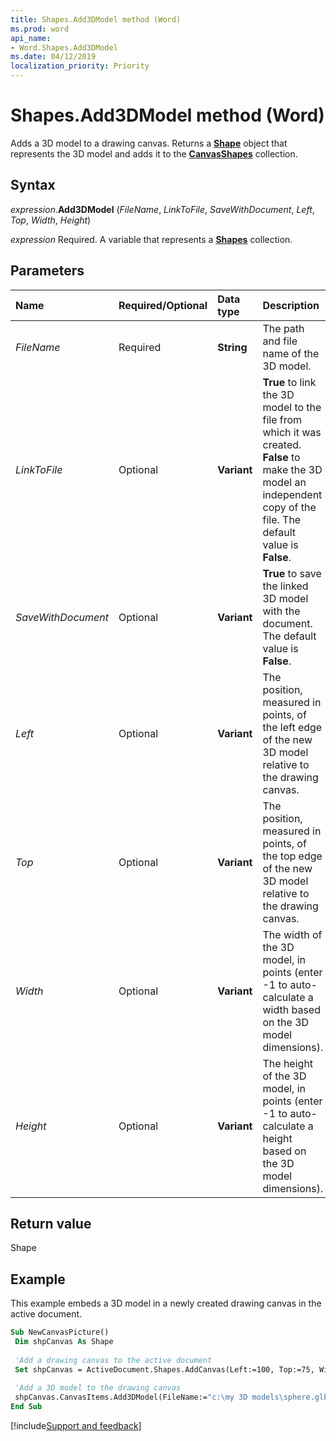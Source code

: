 ```yaml
---
title: Shapes.Add3DModel method (Word)
ms.prod: word
api_name:
- Word.Shapes.Add3DModel
ms.date: 04/12/2019
localization_priority: Priority
---
```



# Shapes.Add3DModel method (Word)

Adds a 3D model to a drawing canvas. Returns a **[Shape](word.shape.md)** object that represents the 3D model and adds it to the **[CanvasShapes](word.canvasshapes.md)** collection.


## Syntax

_expression_.**Add3DModel** (_FileName_, _LinkToFile_, _SaveWithDocument_, _Left_, _Top_, _Width_, _Height_)

_expression_ Required. A variable that represents a **[Shapes](Word.shapes.md)** collection.


## Parameters

|Name|Required/Optional|Data type|Description|
|:-----|:-----|:-----|:-----|
| _FileName_|Required| **String**|The path and file name of the 3D model.|
| _LinkToFile_|Optional| **Variant**| **True** to link the 3D model to the file from which it was created. **False** to make the 3D model an independent copy of the file. The default value is **False**.|
| _SaveWithDocument_|Optional| **Variant**| **True** to save the linked 3D model with the document. The default value is **False**.|
| _Left_|Optional| **Variant**|The position, measured in points, of the left edge of the new 3D model relative to the drawing canvas.|
| _Top_|Optional| **Variant**|The position, measured in points, of the top edge of the new 3D model relative to the drawing canvas.|
| _Width_|Optional| **Variant**|The width of the 3D model, in points (enter -1 to auto-calculate a width based on the 3D model dimensions).|
| _Height_|Optional| **Variant**|The height of the 3D model, in points (enter -1 to auto-calculate a height based on the 3D model dimensions).|

## Return value

Shape


## Example

This example embeds a 3D model in a newly created drawing canvas in the active document.

```vb
Sub NewCanvasPicture() 
 Dim shpCanvas As Shape 
 
 'Add a drawing canvas to the active document 
 Set shpCanvas = ActiveDocument.Shapes.AddCanvas(Left:=100, Top:=75, Width:=200, Height:=300)
 
 'Add a 3D model to the drawing canvas 
 shpCanvas.CanvasItems.Add3DModel(FileName:="c:\my 3D models\sphere.glb", LinkToFile:=False, SaveWithDocument:=True, Left:=100, Top:=100, Width:=70, Height:=70)
End Sub
```




[!include[Support and feedback](~/includes/feedback-boilerplate.md)]
